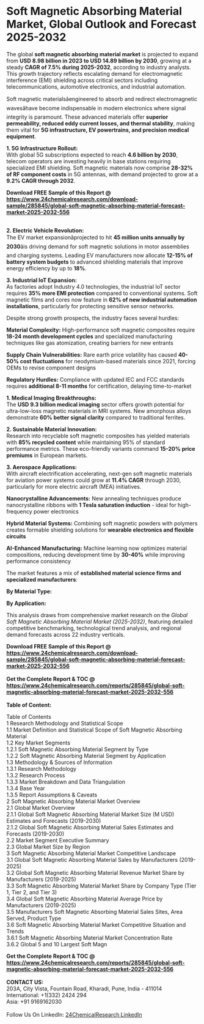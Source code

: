 <h1>Soft Magnetic Absorbing Material Market, Global Outlook and Forecast 2025-2032</h1><p>The global <strong>soft magnetic absorbing material market</strong> is projected to expand from <strong>USD 8.98 billion in 2023 to USD 14.89 billion by 2030</strong>, growing at a steady <strong>CAGR of 7.5% during 2025-2032</strong>, according to industry analysts. This growth trajectory reflects escalating demand for electromagnetic interference (EMI) shielding across critical sectors including telecommunications, automotive electronics, and industrial automation.</p><p>Soft magnetic materialsâengineered to absorb and redirect electromagnetic wavesâhave become indispensable in modern electronics where signal integrity is paramount. These advanced materials offer <strong>superior permeability, reduced eddy current losses, and thermal stability</strong>, making them vital for <strong>5G infrastructure, EV powertrains, and precision medical equipment</strong>.</p><p><strong>1. 5G Infrastructure Rollout:</strong><br>
With global 5G subscriptions expected to reach <strong>4.6 billion by 2030</strong>, telecom operators are investing heavily in base stations requiring specialized EMI shielding. Soft magnetic materials now comprise <strong>28-32% of RF component costs</strong> in 5G antennas, with demand projected to grow at a <strong>9.2% CAGR through 2032</strong>.</p><div><b>Download FREE Sample of this Report @ 
            <a href="https://www.24chemicalresearch.com/download-sample/285845/global-soft-magnetic-absorbing-material-forecast-market-2025-2032-556">
            https://www.24chemicalresearch.com/download-sample/285845/global-soft-magnetic-absorbing-material-forecast-market-2025-2032-556</a></b></div><br><p><strong>2. Electric Vehicle Revolution:</strong><br>
The EV market expansionâprojected to hit <strong>45 million units annually by 2030</strong>âis driving demand for soft magnetic solutions in motor assemblies and charging systems. Leading EV manufacturers now allocate <strong>12-15% of battery system budgets</strong> to advanced shielding materials that improve energy efficiency by up to <strong>18%</strong>.</p><p><strong>3. Industrial IoT Expansion:</strong><br>
As factories adopt Industry 4.0 technologies, the industrial IoT sector requires <strong>35% more EMI protection</strong> compared to conventional systems. Soft magnetic films and cores now feature in <strong>62% of new industrial automation installations</strong>, particularly for protecting sensitive sensor networks.</p><p>Despite strong growth prospects, the industry faces several hurdles:</p><p><strong>Material Complexity:</strong> High-performance soft magnetic composites require <strong>18-24 month development cycles</strong> and specialized manufacturing techniques like gas atomization, creating barriers for new entrants</p><p><strong>Supply Chain Vulnerabilities:</strong> Rare earth price volatility has caused <strong>40-50% cost fluctuations</strong> for neodymium-based materials since 2021, forcing OEMs to revise component designs</p><p><strong>Regulatory Hurdles:</strong> Compliance with updated IEC and FCC standards requires <strong>additional 8-11 months</strong> for certification, delaying time-to-market</p><p><strong>1. Medical Imaging Breakthroughs:</strong><br>
The <strong>USD 9.3 billion medical imaging</strong> sector offers growth potential for ultra-low-loss magnetic materials in MRI systems. New amorphous alloys demonstrate <strong>60% better signal clarity</strong> compared to traditional ferrites.</p><p><strong>2. Sustainable Material Innovation:</strong><br>
Research into recyclable soft magnetic composites has yielded materials with <strong>85% recycled content</strong> while maintaining 95% of standard performance metrics. These eco-friendly variants command <strong>15-20% price premiums</strong> in European markets.</p><p><strong>3. Aerospace Applications:</strong><br>
With aircraft electrification accelerating, next-gen soft magnetic materials for aviation power systems could grow at <strong>11.4% CAGR</strong> through 2030, particularly for more electric aircraft (MEA) initiatives.</p><p><strong>Nanocrystalline Advancements:</strong> New annealing techniques produce nanocrystalline ribbons with <strong>1 Tesla saturation induction</strong> - ideal for high-frequency power electronics</p><p><strong>Hybrid Material Systems:</strong> Combining soft magnetic powders with polymers creates formable shielding solutions for <strong>wearable electronics and flexible circuits</strong></p><p><strong>AI-Enhanced Manufacturing:</strong> Machine learning now optimizes material compositions, reducing development time by <strong>30-40%</strong> while improving performance consistency</p><p>The market features a mix of <strong>established material science firms and specialized manufacturers</strong>:</p><p><strong>By Material Type:</strong></p><p><strong>By Application:</strong></p><p>This analysis draws from comprehensive market research on the <em>Global Soft Magnetic Absorbing Material Market (2025-2032)</em>, featuring detailed competitive benchmarking, technological trend analysis, and regional demand forecasts across 22 industry verticals.</p><div><b>Download FREE Sample of this Report @ 
            <a href="https://www.24chemicalresearch.com/download-sample/285845/global-soft-magnetic-absorbing-material-forecast-market-2025-2032-556">
            https://www.24chemicalresearch.com/download-sample/285845/global-soft-magnetic-absorbing-material-forecast-market-2025-2032-556</a></b></div><br><div><b>Get the Complete Report & TOC @ 
            <a href="https://www.24chemicalresearch.com/reports/285845/global-soft-magnetic-absorbing-material-forecast-market-2025-2032-556">
            https://www.24chemicalresearch.com/reports/285845/global-soft-magnetic-absorbing-material-forecast-market-2025-2032-556</a></b></div><br>
            <b>Table of Content:</b><p>Table of Contents<br />
1 Research Methodology and Statistical Scope<br />
1.1 Market Definition and Statistical Scope of Soft Magnetic Absorbing Material<br />
1.2 Key Market Segments<br />
1.2.1 Soft Magnetic Absorbing Material Segment by Type<br />
1.2.2 Soft Magnetic Absorbing Material Segment by Application<br />
1.3 Methodology & Sources of Information<br />
1.3.1 Research Methodology<br />
1.3.2 Research Process<br />
1.3.3 Market Breakdown and Data Triangulation<br />
1.3.4 Base Year<br />
1.3.5 Report Assumptions & Caveats<br />
2 Soft Magnetic Absorbing Material Market Overview<br />
2.1 Global Market Overview<br />
2.1.1 Global Soft Magnetic Absorbing Material Market Size (M USD) Estimates and Forecasts (2019-2030)<br />
2.1.2 Global Soft Magnetic Absorbing Material Sales Estimates and Forecasts (2019-2030)<br />
2.2 Market Segment Executive Summary<br />
2.3 Global Market Size by Region<br />
3 Soft Magnetic Absorbing Material Market Competitive Landscape<br />
3.1 Global Soft Magnetic Absorbing Material Sales by Manufacturers (2019-2025)<br />
3.2 Global Soft Magnetic Absorbing Material Revenue Market Share by Manufacturers (2019-2025)<br />
3.3 Soft Magnetic Absorbing Material Market Share by Company Type (Tier 1, Tier 2, and Tier 3)<br />
3.4 Global Soft Magnetic Absorbing Material Average Price by Manufacturers (2019-2025)<br />
3.5 Manufacturers Soft Magnetic Absorbing Material Sales Sites, Area Served, Product Type<br />
3.6 Soft Magnetic Absorbing Material Market Competitive Situation and Trends<br />
3.6.1 Soft Magnetic Absorbing Material Market Concentration Rate<br />
3.6.2 Global 5 and 10 Largest Soft Magn</p><div><b>Get the Complete Report & TOC @ 
            <a href="https://www.24chemicalresearch.com/reports/285845/global-soft-magnetic-absorbing-material-forecast-market-2025-2032-556">
            https://www.24chemicalresearch.com/reports/285845/global-soft-magnetic-absorbing-material-forecast-market-2025-2032-556</a></b></div><br><b>CONTACT US:</b><br>
            203A, City Vista, Fountain Road, Kharadi, Pune, India - 411014<br>
            International: +1(332) 2424 294<br>
            Asia: +91 9169162030 <br><br>
            Follow Us On LinkedIn: <a href="https://www.linkedin.com/company/24chemicalresearch/">24ChemicalResearch LinkedIn</a>